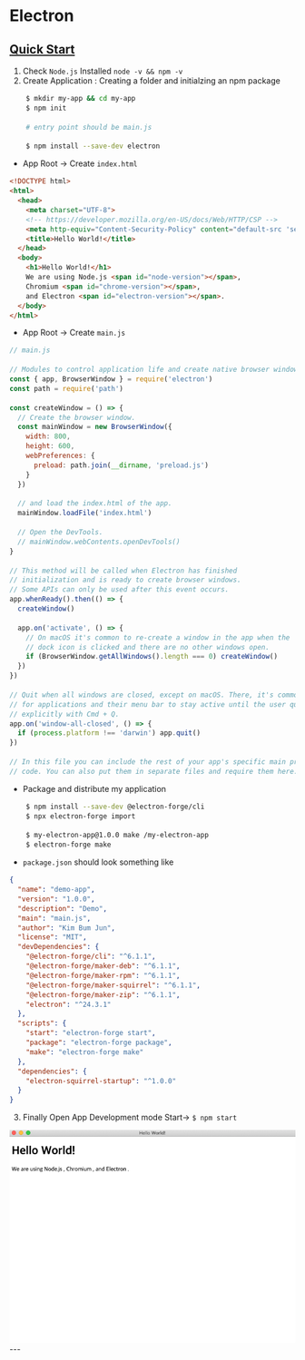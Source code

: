 # Electron

## [Quick Start](https://www.electronjs.org/docs/latest/tutorial/quick-start#open-a-window-if-none-are-open-macos)

1. Check `Node.js` Installed `node -v && npm -v`
2. Create Application : Creating a folder and initialzing an npm package

```bash
    $ mkdir my-app && cd my-app
    $ npm init

    # entry point should be main.js

    $ npm install --save-dev electron
```

- App Root -> Create `index.html`

```html
<!DOCTYPE html>
<html>
  <head>
    <meta charset="UTF-8">
    <!-- https://developer.mozilla.org/en-US/docs/Web/HTTP/CSP -->
    <meta http-equiv="Content-Security-Policy" content="default-src 'self'; script-src 'self'">
    <title>Hello World!</title>
  </head>
  <body>
    <h1>Hello World!</h1>
    We are using Node.js <span id="node-version"></span>,
    Chromium <span id="chrome-version"></span>,
    and Electron <span id="electron-version"></span>.
  </body>
</html>
```

- App Root -> Create `main.js`
```js
// main.js

// Modules to control application life and create native browser window
const { app, BrowserWindow } = require('electron')
const path = require('path')

const createWindow = () => {
  // Create the browser window.
  const mainWindow = new BrowserWindow({
    width: 800,
    height: 600,
    webPreferences: {
      preload: path.join(__dirname, 'preload.js')
    }
  })

  // and load the index.html of the app.
  mainWindow.loadFile('index.html')

  // Open the DevTools.
  // mainWindow.webContents.openDevTools()
}

// This method will be called when Electron has finished
// initialization and is ready to create browser windows.
// Some APIs can only be used after this event occurs.
app.whenReady().then(() => {
  createWindow()

  app.on('activate', () => {
    // On macOS it's common to re-create a window in the app when the
    // dock icon is clicked and there are no other windows open.
    if (BrowserWindow.getAllWindows().length === 0) createWindow()
  })
})

// Quit when all windows are closed, except on macOS. There, it's common
// for applications and their menu bar to stay active until the user quits
// explicitly with Cmd + Q.
app.on('window-all-closed', () => {
  if (process.platform !== 'darwin') app.quit()
})

// In this file you can include the rest of your app's specific main process
// code. You can also put them in separate files and require them here.
```

- Package and distribute my application

```bash
    $ npm install --save-dev @electron-forge/cli
    $ npx electron-forge import

    $ my-electron-app@1.0.0 make /my-electron-app
    $ electron-forge make
```

- `package.json` should look something like

```json
{
  "name": "demo-app",
  "version": "1.0.0",
  "description": "Demo",
  "main": "main.js",
  "author": "Kim Bum Jun",
  "license": "MIT",
  "devDependencies": {
    "@electron-forge/cli": "^6.1.1",
    "@electron-forge/maker-deb": "^6.1.1",
    "@electron-forge/maker-rpm": "^6.1.1",
    "@electron-forge/maker-squirrel": "^6.1.1",
    "@electron-forge/maker-zip": "^6.1.1",
    "electron": "^24.3.1"
  },
  "scripts": {
    "start": "electron-forge start",
    "package": "electron-forge package",
    "make": "electron-forge make"
  },
  "dependencies": {
    "electron-squirrel-startup": "^1.0.0"
  }
}
```

3. Finally Open App Development mode Start-> `$ npm start`

<img src="./Images/../images/hello-world.png" alt="npm start" />  
---

